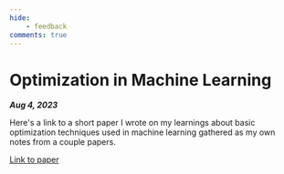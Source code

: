 ```yaml
---
hide:
    - feedback
comments: true
---
```


# Optimization in Machine Learning
***Aug 4, 2023***

Here's a link to a short paper I wrote on my learnings about basic optimization techniques used in machine learning gathered as my own notes from a couple papers.

<div class="resume-button">
  <a href="./../../artifacts/Optimization.pdf" target="_blank">Link to paper</a>
</div>